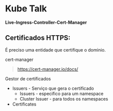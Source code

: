 # Kube Talk
**Live-Ingress-Controller-Cert-Manager**


## Certificados HTTPS:

É preciso uma entidade que certifique o dominio.

cert-manager

>https://cert-manager.io/docs/

Gestor de certificados

 * Issuers - Serviço que gera o certificado
   * Issuers - especifico para um namespace
   * Cluster Issuer - para todos os namespaces
 * Certificates
